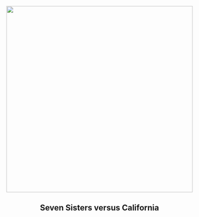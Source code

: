 
<p align="center"><img src="https://apod.nasa.gov/apod/image/2503/California2Pleiades_Anderson_960.jpg" width="500" height="500"></p>
<h2 align="center">Seven Sisters versus California </h2>
